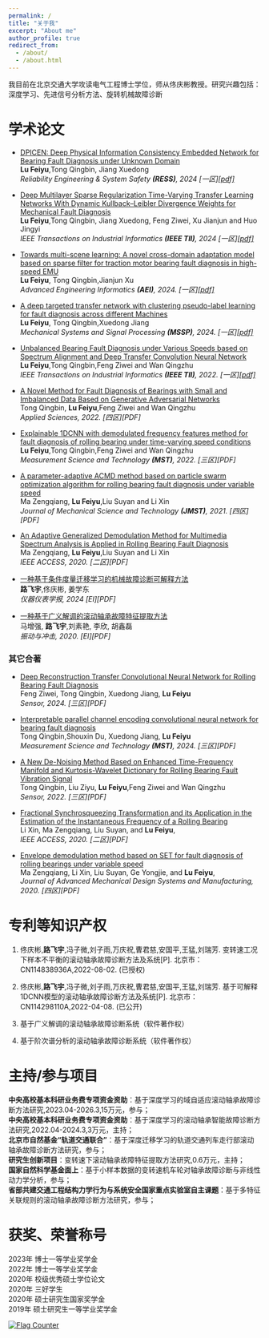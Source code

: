 ```yaml
---
permalink: /
title: "关于我"
excerpt: "About me"
author_profile: true
redirect_from: 
  - /about/
  - /about.html
---
```


我目前在北京交通大学攻读电气工程博士学位，师从佟庆彬教授。研究兴趣包括：深度学习、先进信号分析方法、旋转机械故障诊断

学术论文
======
<ul>
<li><p><a href="https://ieeexplore.ieee.org/document/10634863">DPICEN: Deep Physical Information Consistency Embedded Network for Bearing Fault Diagnosis under Unknown Domain</a> <br />
 <b>Lu Feiyu</b>,Tong Qingbin, Jiang Xuedong<br />
<i>Reliability Engineering & System Safety <b>(RESS)</b>, 2024 [一区]<a href="files/DMsrTTLN.pdf">[pdf]</a></i></p>
</li></ul>

<ul>
<li><p><a href="https://ieeexplore.ieee.org/document/10634863">Deep Multilayer Sparse Regularization Time-Varying Transfer Learning Networks With Dynamic Kullback–Leibler Divergence Weights for Mechanical Fault Diagnosis</a> <br />
 <b>Lu Feiyu</b>,Tong Qingbin, Jiang Xuedong, Feng Ziwei, Xu Jianjun and Huo Jingyi<br />
<i>IEEE Transactions on Industrial Informatics <b>(IEEE TII)</b>, 2024 [一区]<a href="files/DMsrTTLN.pdf">[pdf]</a></i></p>
</li></ul>

<ul>
<li><p><a href="https://www.sciencedirect.com/science/article/pii/S1474034624001848?via%3Dihub">Towards multi-scene learning: A novel cross-domain adaptation model based on sparse filter for traction motor bearing fault diagnosis in high-speed EMU</a> <br />
 <b>Lu Feiyu</b>, Tong Qingbin,Jianjun Xu <br />
<i>Advanced Engineering Informatics <b>(AEI)</b>, 2024. [一区]<a href="files/1-s2.0-S1474034624001848-main.pdf">[pdf]</a></i></p>
</li></ul>

<ul>
<li><p><a href="https://www.sciencedirect.com/science/article/pii/S0888327024002425?via%3Dihub">A deep targeted transfer network with clustering pseudo-label learning for fault diagnosis across different Machines</a> <br />
 <b>Lu Feiyu</b>, Tong Qingbin,Xuedong Jiang <br />
<i>Mechanical Systems and Signal Processing <b>(MSSP)</b>, 2024. [一区]<a href="files/A deep targeted transfer network with clustering pseudo-label.pdf">[pdf]</a></i></p>
</li></ul>

<ul>
<li><p><a href="https://ieeexplore.ieee.org/document/9931460">Unbalanced Bearing Fault Diagnosis under Various Speeds based on Spectrum Alignment and Deep Transfer Convolution Neural Network</a> <br />
 <b>Lu Feiyu</b>,Tong Qingbin,Feng Ziwei and Wan Qingzhu <br />
<i>IEEE Transactions on Industrial Informatics <b>(IEEE TII)</b>, 2022. [一区]<a href="files/Unbalanced_Bearing_Fault_Diagnosis_under_Various_Speeds_based_on_Spectrum_Alignment_and_Deep_Transfer_Convolution_Neural_Network.pdf">[pdf]</a></i></p>
</li></ul>

<ul>
<li><p><a href="https://www.mdpi.com/2076-3417/12/14/7346">A Novel Method for Fault Diagnosis of Bearings with Small and Imbalanced Data Based on Generative Adversarial Networks</a> <br />
Tong Qingbin, <b>Lu Feiyu</b>,Feng Ziwei and Wan Qingzhu <br />
<i>Applied Sciences, 2022. [四区][PDF]</i></p>
</li></ul>

<ul>
<li><p><a href="https://iopscience.iop.org/article/10.1088/1361-6501/ac78c5">Explainable 1DCNN with demodulated frequency features method for fault diagnosis of rolling bearing under time-varying speed conditions</a> <br />
 <b>Lu Feiyu</b>,Tong Qingbin,Feng Ziwei and Wan Qingzhu <br />
<i>Measurement Science and Technology <b>(MST)</b>, 2022. [三区][PDF]</i></p>
</li></ul>

<ul>
<li><p><a href="https://link.springer.com/article/10.1007/s12206-021-0405-7">A parameter-adaptive ACMD method based on particle swarm optimization algorithm for rolling bearing fault diagnosis under variable speed</a> <br />
Ma Zengqiang, <b>Lu Feiyu</b>,Liu Suyan and Li Xin <br />
<i>Journal of Mechanical Science and Technology <b>(JMST)</b>, 2021. [四区][PDF]</i></p>
</li></ul>


<ul>
<li><p><a href="https://ieeexplore.ieee.org/document/8970283/">An Adaptive Generalized Demodulation Method for Multimedia Spectrum Analysis is Applied in Rolling Bearing Fault Diagnosis</a> <br />
Ma Zengqiang, <b>Lu Feiyu</b>,Liu Suyan and Li Xin <br />
<i>IEEE ACCESS, 2020. [二区][PDF]</i></p>
</li></ul>


<ul>
<li><p><a href="https://kns.cnki.net/kcms2/article/abstract?v=kxD1c6RDvBzejNFsUwEizdS3PdNOLlBQvMV_QmcbkADnThOqM3Hbt6r4zzEHJi0R-p04yK6KyqN_adHfyws9O76NzJzQu88FrtLiVELQyJnY7uKexk8OCO53WszaLoQJjeCSeCIAMJWOD7EL8HOYw292d6o6kwwAEBUMXADWv5bDMMZZrZH5lXn90ug5kgqw&uniplatform=NZKPT&language=CHS">一种基于条件度量迁移学习的机械故障诊断可解释方法</a> <br />
<b>路飞宇</b>,佟庆彬, 姜学东 <br />
<i>仪器仪表学报, 2024 [EI][PDF]</i></p>
</li></ul>


<ul>
<li><p><a href="http://jvs.sjtu.edu.cn/CN/abstract/abstract9915.shtml">一种基于广义解调的滚动轴承故障特征提取方法</a> <br />
马增强, <b>路飞宇</b>,刘素艳, 李欣, 胡鑫磊 <br />
<i>振动与冲击, 2020. [EI][PDF]</i></p>
</li></ul>
  
  
<h3>其它合著</h3>	

<ul>
<li><p><a href="https://www.mdpi.com/1424-8220/24/7/2079">Deep Reconstruction Transfer Convolutional Neural Network for Rolling Bearing Fault Diagnosis</a> <br />
Feng Ziwei, Tong Qingbin, Xuedong Jiang, <b>Lu Feiyu</b> <br />
<i>Sensor, 2024. [三区][PDF]</i></p>
</li></ul>

<ul>
<li><p><a href="https://iopscience.iop.org/article/10.1088/1361-6501/ad28b0">Interpretable parallel channel encoding convolutional neural network for bearing fault diagnosis</a> <br />
 Tong Qingbin,Shouxin Du, Xuedong Jiang, <b>Lu Feiyu</b> <br />
<i>Measurement Science and Technology <b>(MST)</b>, 2024. [三区][PDF]</i></p>
</li></ul>

<ul>
<li><p><a href="https://www.mdpi.com/1424-8220/22/16/6108">A New De-Noising Method Based on Enhanced Time-Frequency Manifold and Kurtosis-Wavelet Dictionary for Rolling Bearing Fault Vibration Signal</a> <br />
Tong Qingbin,  Liu Ziyu, <b>Lu Feiyu</b>,Feng Ziwei and Wan Qingzhu <br />
<i>Sensor, 2022. [三区][PDF]</i></p>
</li></ul>

<ul>
<li><p><a href="https://ieeexplore.ieee.org/document/9144567">Fractional Synchrosqueezing Transformation and its Application in the Estimation of the Instantaneous Frequency of a Rolling Bearing</a> <br />
Li Xin,  Ma Zengqiang, Liu Suyan, and <b>Lu Feiyu</b>,<br />
<i>IEEE ACCESS, 2020. [二区][PDF]</i></p>
</li></ul>

<ul>
<li><p><a href="https://www.jstage.jst.go.jp/article/jamdsm/14/7/14_2020jamdsm0104/_article">Envelope demodulation method based on SET for fault diagnosis of rolling bearings under variable speed</a> <br />
Ma Zengqiang, Li Xin, Liu Suyan, Ge Yongjie, and <b>Lu Feiyu</b>,<br />
<i>Journal of Advanced Mechanical Design Systems and Manufacturing, 2020. [四区][PDF]</i></p>
</li></ul>

  
  

专利等知识产权
======
<ol>
<li><p>佟庆彬,<b>路飞宇</b>,冯子微,刘子雨,万庆祝,曹君慈,安国平,王猛,刘瑞芳. 变转速工况下样本不平衡的滚动轴承故障诊断方法及系统[P]. 北京市：CN114838936A,2022-08-02. (已授权)</p></li>
<li><p>佟庆彬,<b>路飞宇</b>,冯子微,刘子雨,万庆祝,曹君慈,安国平,王猛,刘瑞芳. 基于可解释1DCNN模型的滚动轴承故障诊断方法及系统[P]. 北京市：CN114298110A,2022-04-08. (已公开)</p></li>
<li><p>基于广义解调的滚动轴承故障诊断系统（软件著作权）</p></li>
<li><p>基于阶次谱分析的滚动轴承故障诊断系统（软件著作权）</p></li>
</ol>



主持/参与项目
======

**中央高校基本科研业务费专项资金资助**：基于深度学习的域自适应滚动轴承故障诊断方法研究,2023.04-2026.3,15万元，参与；<br />
**中央高校基本科研业务费专项资金资助**：基于深度学习的滚动轴承智能故障诊断方法研究,2022.04-2024.3,3万元，主持；<br />
**北京市自然基金“轨道交通联合”**：基于深度迁移学习的轨道交通列车走行部滚动轴承故障诊断方法研究，参与；<br />
**研究生创新项目**：变转速下滚动轴承故障特征提取方法研究,0.6万元，主持；<br />
**国家自然科学基金面上**：基于小样本数据的变转速机车轮对轴承故障诊断与非线性动力学分析，参与；<br />
**省部共建交通工程结构力学行为与系统安全国家重点实验室自主课题**：基于多特征关联规则的滚动轴承故障诊断方法研究，参与；<br />




获奖、荣誉称号
======

2023年 博士一等学业奖学金<br />
2022年 博士一等学业奖学金<br />
2020年 校级优秀硕士学位论文<br />
2020年 三好学生<br />
2020年 硕士研究生国家奖学金<br />
2019年 硕士研究生一等学业奖学金<br />



<a href="https://info.flagcounter.com/Y7F9"><img src="https://s11.flagcounter.com/count2/Y7F9/bg_FFFFFF/txt_000000/border_CCCCCC/columns_2/maxflags_6/viewers_0/labels_0/pageviews_0/flags_0/percent_0/" alt="Flag Counter" border="0"></a>
